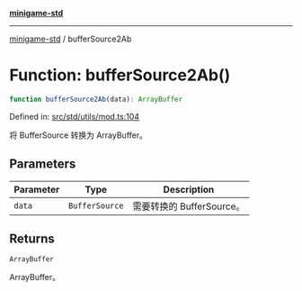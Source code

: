 [**minigame-std**](../README.md)

***

[minigame-std](../README.md) / bufferSource2Ab

# Function: bufferSource2Ab()

```ts
function bufferSource2Ab(data): ArrayBuffer
```

Defined in: [src/std/utils/mod.ts:104](https://github.com/JiangJie/minigame-std/blob/fdb22241c47c2e98329a4c62befde728957e03ee/src/std/utils/mod.ts#L104)

将 BufferSource 转换为 ArrayBuffer。

## Parameters

| Parameter | Type | Description |
| ------ | ------ | ------ |
| `data` | `BufferSource` | 需要转换的 BufferSource。 |

## Returns

`ArrayBuffer`

ArrayBuffer。
